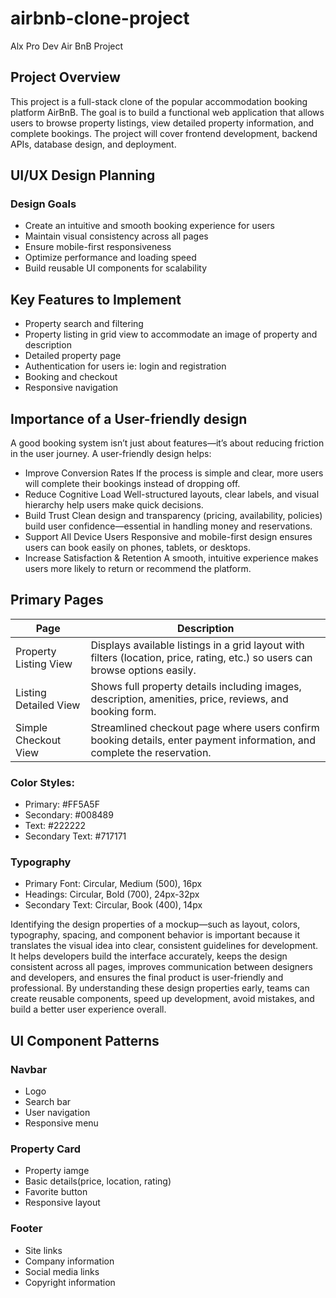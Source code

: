 # airbnb-clone-project
Alx Pro Dev Air BnB Project

## Project Overview
This project is a full-stack clone of the popular accommodation booking platform AirBnB. The goal is to build a functional web application that allows users to browse property listings, view detailed property information, and complete bookings. The project will cover frontend development, backend APIs, database design, and deployment.

## UI/UX Design Planning
### Design Goals
- Create an intuitive and smooth booking experience for users
- Maintain visual consistency across all pages
- Ensure mobile-first responsiveness
- Optimize performance and loading speed
- Build reusable UI components for scalability

## Key Features to Implement
- Property search and filtering
- Property listing in grid view to accommodate an image of property and description
- Detailed property page
- Authentication for users ie: login and registration
- Booking and checkout
- Responsive navigation

## Importance of a User-friendly design
A good booking system isn’t just about features—it’s about reducing friction in the user journey. A user-friendly design helps:

- Improve Conversion Rates
If the process is simple and clear, more users will complete their bookings instead of dropping off.
- Reduce Cognitive Load
Well-structured layouts, clear labels, and visual hierarchy help users make quick decisions.
- Build Trust
Clean design and transparency (pricing, availability, policies) build user confidence—essential in handling money and reservations.
- Support All Device Users
Responsive and mobile-first design ensures users can book easily on phones, tablets, or desktops.
- Increase Satisfaction & Retention
A smooth, intuitive experience makes users more likely to return or recommend the platform.

## Primary Pages
| Page | Description |
|----------|----------|
| Property Listing View   | Displays available listings in a grid layout with filters (location, price, rating, etc.) so users can browse options easily.     |
| Listing Detailed View   | Shows full property details including images, description, amenities, price, reviews, and booking form.     |
| Simple Checkout View   | Streamlined checkout page where users confirm booking details, enter payment information, and complete the reservation.     |

### Color Styles: 
- Primary: #FF5A5F
- Secondary: #008489
- Text: #222222
- Secondary Text: #717171

### Typography
- Primary Font: Circular, Medium (500), 16px
- Headings: Circular, Bold (700), 24px-32px
- Secondary Text: Circular, Book (400), 14px

Identifying the design properties of a mockup—such as layout, colors, typography, spacing, and component behavior is important because it translates the visual idea into clear, consistent guidelines for development. It helps developers build the interface accurately, keeps the design consistent across all pages, improves communication between designers and developers, and ensures the final product is user-friendly and professional. By understanding these design properties early, teams can create reusable components, speed up development, avoid mistakes, and build a better user experience overall.

## UI Component Patterns

### Navbar
- Logo
- Search bar
- User navigation
- Responsive menu

### Property Card
- Property iamge
- Basic details(price, location, rating)
- Favorite button
- Responsive layout

### Footer
- Site links
- Company information
- Social media links
- Copyright information